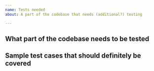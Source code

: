 ```yaml
---
name: Tests needed
about: A part of the codebase that needs (additional?) testing

---
```


## What part of the codebase needs to be tested


## Sample test cases that should definitely be covered


